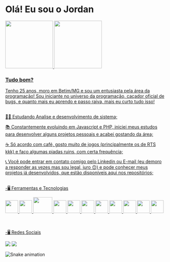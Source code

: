 ### <h1>Olá! Eu sou o Jordan</h1>

<div>
<a href="https://github.com/JordanAugusto/"/>
<img height="150em" src="https://github-readme-stats.vercel.app/api?username=jordanaugusto&show_icons=true&theme=dark&include_all_commits=true&count_private=true"/>
<img height="150em" src="https://github-readme-stats.vercel.app/api/top-langs/?username=jordanaugusto&layout=compact&langs_count=7&theme=dark"/>
</div>

<h3>Tudo bom?</h3>

Tenho 25 anos, moro em Betim/MG e sou um entusiasta pela área da programação! Sou iniciante no universo da programação, caçador oficial de bugs, e quanto mais eu aprendo e passo raiva, mais eu curto tudo isso! </br></br>
  
👨‍🎓 Estudando Analise e desenvolvimento de sistema;

📚 Constantemente evoluindo em Javascript e PHP, iniciei meus estudos para desenvolver alguns projetos pessoais e acabei gostando da área;

☕ Só acordo com café, gosto muito de jogos (principalmente os de RTS kkk) e faço algumas piadas ruins, com certa frequência;

📞 Você pode entrar em contato comigo pelo Linkedin ou E-mail (eu demoro a responder as vezes mas sou legal, juro 🙃) e pode conhecer meus projetos já desenvolvidos, que estão disponíveis aqui nos repositórios;</br></br>

-🖥 Ferramentas e Tecnologias</br>

<div>
<img src="https://cdn.jsdelivr.net/gh/devicons/devicon/icons/git/git-original.svg" width="40" height="40"/> 
<img src="https://cdn.jsdelivr.net/gh/devicons/devicon/icons/javascript/javascript-original.svg" width="40" height="40" />
<img src="https://cdn.jsdelivr.net/gh/devicons/devicon/icons/php/php-original.svg" width="60" height="50"/>
<img src="https://cdn.jsdelivr.net/gh/devicons/devicon/icons/csharp/csharp-original.svg" width="40" height="40"/>
<img src="https://cdn.jsdelivr.net/gh/devicons/devicon/icons/html5/html5-plain-wordmark.svg" width="40" height="40"/>
<img src="https://cdn.jsdelivr.net/gh/devicons/devicon/icons/css3/css3-plain-wordmark.svg" width="40" height="40"/>
<img src="https://cdn.jsdelivr.net/gh/devicons/devicon/icons/laravel/laravel-plain-wordmark.svg" width="40" height="40"/>
<img src="https://cdn.jsdelivr.net/gh/devicons/devicon/icons/bootstrap/bootstrap-plain-wordmark.svg" width="40" height="40"/>
<img src="https://cdn.jsdelivr.net/gh/devicons/devicon/icons/jquery/jquery-plain-wordmark.svg" width="40" height="40">
<img src="https://cdn.jsdelivr.net/gh/devicons/devicon/icons/electron/electron-original.svg" width="40" height="40"/>
<img src="https://cdn.jsdelivr.net/gh/devicons/devicon/icons/codeigniter/codeigniter-plain.svg" width="40" height="40"/>
</div>  </br></br>                                                                                                                    

-🖥 Redes Sociais </br>
                                                                                                                      
<div>
<a href="https://www.linkedin.com/in/jordan-augusto-0573a7168?lipi=urn%3Ali%3Apage%3Ad_flagship3_profile_view_base_contact_details%3BCCcIVaVVTrC82VKVcCmuVw%3D%3D" target="_blank"><img src="https://img.shields.io/badge/-LinkedIn-%230077B5?style=for-the-badge&logo=linkedin&logoColor=white" target="_blank"></a>
<a href ="mailto:cotato@jordan-direito12@hotmail.com"><img src="https://img.shields.io/badge/Gmail-D14836?style=for-the-badge&logo=gmail&logoColor=white" target="_blank"></a>  
</div>

![Snake animation](https://github.com/JordanAugusto/JordanAugusto/blob/output/github-contribution-grid-snake.svg)

